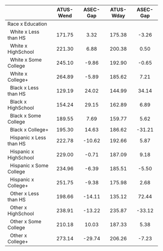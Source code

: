 
|                      |    ATUS-Wend |     ASEC-Gap |    ATUS-Wday |     ASEC-Gap |
| -------------------- | :----------: | :----------: | :----------: | :----------: |
| Race x Education     |              |              |              |              |
| &nbsp;&nbsp;White x Less than HS |       171.75 |         3.32 |       175.38 |        -3.26 |
| &nbsp;&nbsp;White x HighSchool |       221.30 |         6.88 |       200.38 |         0.50 |
| &nbsp;&nbsp;White x Some College |       245.10 |        -9.86 |       192.90 |        -0.65 |
| &nbsp;&nbsp;White x College+ |       264.89 |        -5.89 |       185.62 |         7.21 |
| &nbsp;&nbsp;Black x Less than HS |       129.19 |        24.02 |       144.99 |        34.14 |
| &nbsp;&nbsp;Black x HighSchool |       154.24 |        29.15 |       162.89 |         6.89 |
| &nbsp;&nbsp;Black x Some College |       189.55 |         7.69 |       159.77 |         5.62 |
| &nbsp;&nbsp;Black x College+ |       195.30 |        14.63 |       186.62 |       -31.21 |
| &nbsp;&nbsp;Hispanic x Less than HS |       222.78 |       -10.62 |       192.66 |         5.87 |
| &nbsp;&nbsp;Hispanic x HighSchool |       229.00 |        -0.71 |       187.09 |         9.18 |
| &nbsp;&nbsp;Hispanic x Some College |       234.96 |        -6.39 |       185.51 |        -5.50 |
| &nbsp;&nbsp;Hispanic x College+ |       251.75 |        -9.38 |       175.98 |         2.68 |
| &nbsp;&nbsp;Other x Less than HS |       198.66 |       -14.11 |       135.12 |        72.44 |
| &nbsp;&nbsp;Other x HighSchool |       238.91 |       -13.22 |       235.87 |       -33.12 |
| &nbsp;&nbsp;Other x Some College |       210.18 |        10.03 |       187.33 |         5.38 |
| &nbsp;&nbsp;Other x College+ |       273.14 |       -29.74 |       206.26 |        -7.23 |

